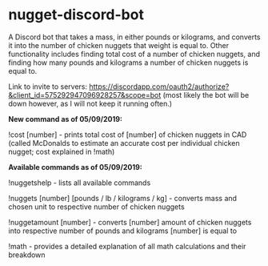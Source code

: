 # nugget-discord-bot
A Discord bot that takes a mass, in either pounds or kilograms, and converts it into the number of chicken nuggets that weight is equal to. Other functionality includes finding total cost of a number of chicken nuggets, and finding how many pounds and kilograms a number of chicken nuggets is equal to.

Link to invite to servers: https://discordapp.com/oauth2/authorize?&client_id=575292947096928257&scope=bot (most likely the bot will be down however, as I will not keep it running often.)

**New command as of 05/09/2019:**

!cost [number] - prints total cost of [number] of chicken nuggets in CAD (called McDonalds to estimate an accurate cost per individual chicken nugget; cost explained in !math)

**Available commands as of 05/09/2019:**

!nuggetshelp - lists all available commands

!nuggets [number] [pounds / lb / kilograms / kg] - converts mass and chosen unit to respective number of chicken nuggets

!nuggetamount [number] - converts [number] amount of chicken nuggets into respective number of pounds and kilograms [number] is equal to

!math - provides a detailed explanation of all math calculations and their breakdown
